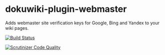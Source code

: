 dokuwiki-plugin-webmaster
=========================

Adds webmaster site verification keys for Google, Bing and Yandex to your wiki pages.

[![Build Status](https://travis-ci.org/mprins/dokuwiki-plugin-webmaster.svg?branch=master)](https://travis-ci.org/mprins/dokuwiki-plugin-webmaster)

[![Scrutinizer Code Quality](https://scrutinizer-ci.com/g/mprins/dokuwiki-plugin-webmaster/badges/quality-score.png?b=master)](https://scrutinizer-ci.com/g/mprins/dokuwiki-plugin-webmaster/?branch=master)


